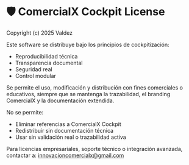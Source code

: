 # 🛡️ ComercialX Cockpit License

Copyright (c) 2025 Valdez

Este software se distribuye bajo los principios de cockpitización:
- Reproducibilidad técnica
- Transparencia documental
- Seguridad real
- Control modular

Se permite el uso, modificación y distribución con fines comerciales o educativos, siempre que se mantenga la trazabilidad, el branding ComercialX y la documentación extendida.

No se permite:
- Eliminar referencias a ComercialX Cockpit
- Redistribuir sin documentación técnica
- Usar sin validación real o trazabilidad activa

Para licencias empresariales, soporte técnico o integración avanzada, contactar a: innovacioncomercialx@gmail.com

